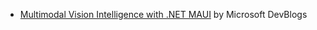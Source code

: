 - [Multimodal Vision Intelligence with .NET MAUI](https://devblogs.microsoft.com/dotnet/multimodal-vision-intelligence-with-dotnet-maui/) by Microsoft DevBlogs
